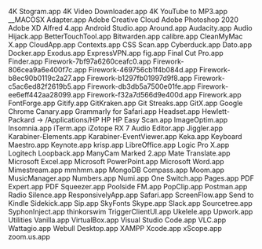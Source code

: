 4K Stogram.app
4K Video Downloader.app
4K YouTube to MP3.app
__MACOSX
Adapter.app
Adobe Creative Cloud
Adobe Photoshop 2020
Adobe XD
Alfred 4.app
Android Studio.app
Around.app
Audacity.app
Audio Hijack.app
BetterTouchTool.app
Bitwarden.app
calibre.app
CleanMyMac X.app
CloudApp.app
Contexts.app
CSS Scan.app
Cyberduck.app
Dato.app
Docker.app
Exodus.app
ExpressVPN.app
fig.app
Final Cut Pro.app
Finder.app
Firework-7bf97a6260ceafc0.app
Firework-806cea9a6e400f7c.app
Firework-469756cb1f4b084d.app
Firework-b8ec90b0119c2a27.app
Firework-b1297fb01997d9f8.app
Firework-c5ac6ed82f2619b5.app
Firework-db3db5a7500e01fe.app
Firework-ee6eff442aa28099.app
Firework-f32a7d566d9e400d.app
Firework.app
FontForge.app
Gitify.app
GitKraken.app
Git Streaks.app
GitX.app
Google Chrome Canary.app
Grammarly for Safari.app
Headset.app
Hewlett-Packard -> /Applications/HP
HP
HP Easy Scan.app
ImageOptim.app
Insomnia.app
iTerm.app
iZotope RX 7 Audio Editor.app
Jiggler.app
Karabiner-Elements.app
Karabiner-EventViewer.app
Keka.app
Keyboard Maestro.app
Keynote.app
krisp.app
LibreOffice.app
Logic Pro X.app
Logitech
Loopback.app
ManyCam
Marked 2.app
Mate Translate.app
Microsoft Excel.app
Microsoft PowerPoint.app
Microsoft Word.app
Mimestream.app
mmhmm.app
MongoDB Compass.app
Moom.app
MusicManager.app
Numbers.app
Numi.app
One Switch.app
Pages.app
PDF Expert.app
PDF Squeezer.app
Poolside FM.app
PopClip.app
Postman.app
Radio Silence.app
ResponsivelyApp.app
Safari.app
ScreenFlow.app
Send to Kindle
Sidekick.app
Sip.app
SkyFonts
Skype.app
Slack.app
Sourcetree.app
SyphonInject.app
thinkorswim
TriggerClientUI.app
Ukelele.app
Upwork.app
Utilities
Vanilla.app
VirtualBox.app
Visual Studio Code.app
VLC.app
Wattagio.app
Webull Desktop.app
XAMPP
Xcode.app
xScope.app
zoom.us.app
